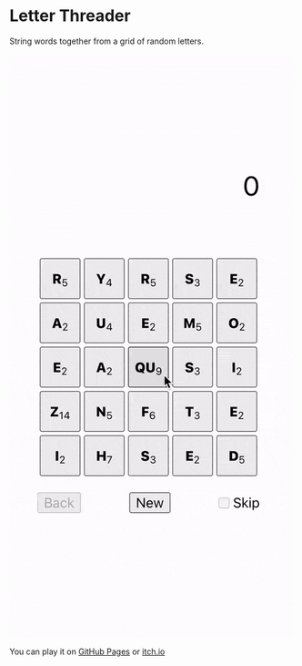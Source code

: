 # Letter Threader

String words together from a grid of random letters.

![](public/tutorial.gif)

You can play it on [GitHub Pages](https://benrosen.github.io/letter-threader/)
or [itch.io](https://brosen.itch.io/letter-threader)